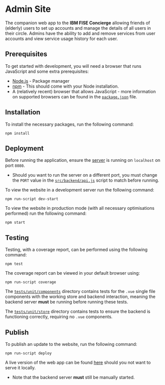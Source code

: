 # Admin Site

The companion web app to the **IBM FISE Concierge** allowing friends of (elderly)
users to set up accounts and manage the details of all users in their circle. Admins
have the ability to add and remove services from user accounts and view service
usage history for each user.

## Prerequisites

To get started with development, you will need a browser that runs JavaScript and
some extra prerequisites:

-   [Node.js](https://nodejs.org) - Package manager
-   [npm](https://www.npmjs.com/get-npm) - This should come with your Node installation.
-   A (relatively recent) browser that allows JavaScript - more information on supported browsers can be found in the [`package.json`](https://github.com/UCLComputerScience/COMP0016_2020_21_Team25/blob/9d2ed43ad6e29286b3ac329b5479949a2092c5c2/Admin%20Site/package.json#L62) file.

## Installation

To install the necessary packages, run the following command:

    npm install

## Deployment

Before running the application, ensure the [server](https://github.com/UCLComputerScience/COMP0016_2020_21_Team25/tree/main/Backend) is running on `localhost` on port `8080`.

-   Should you want to run the server on a different port, you must change the `PORT` value in the [`src/backend/api.js`](https://github.com/UCLComputerScience/COMP0016_2020_21_Team25/tree/main/Admin%20Site/src/backend/api.js#L3) script to match before running.

To view the website in a development server run the following command:

    npm run-script dev-start

To view the website in production mode (with all necessary optimisations performed) run the following command:

    npm start

## Testing

Testing, with a coverage report, can be performed using the following command:

    npm test

The coverage report can be viewed in your default browser using:

    npm run-script coverage

The [`tests/unit/components`](https://github.com/UCLComputerScience/COMP0016_2020_21_Team25/tree/main/Admin%20Site/tests/unit/components) directory contains tests for the `.vue` single file components with the working store and backend interaction, meaning the backend server **must** be running before running these tests.

The [`tests/unit/store`](https://github.com/UCLComputerScience/COMP0016_2020_21_Team25/tree/main/Admin%20Site/tests/unit/components) directory contains tests to ensure the backend is functioning correctly, requiring no `.vue` components.

## Publish

To publish an update to the website, run the following command:

    npm run-script deploy

A live version of the web app can be found [here](https://fise-concierge.web.app/) should you not want to serve it locally.

-   Note that the backend server **must** still be manually started.
